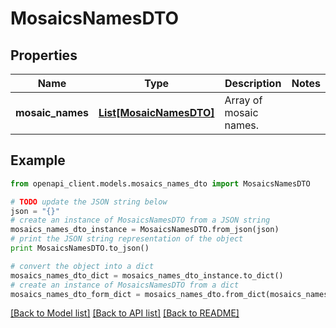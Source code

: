 # MosaicsNamesDTO


## Properties

Name | Type | Description | Notes
------------ | ------------- | ------------- | -------------
**mosaic_names** | [**List[MosaicNamesDTO]**](MosaicNamesDTO.md) | Array of mosaic names. | 

## Example

```python
from openapi_client.models.mosaics_names_dto import MosaicsNamesDTO

# TODO update the JSON string below
json = "{}"
# create an instance of MosaicsNamesDTO from a JSON string
mosaics_names_dto_instance = MosaicsNamesDTO.from_json(json)
# print the JSON string representation of the object
print MosaicsNamesDTO.to_json()

# convert the object into a dict
mosaics_names_dto_dict = mosaics_names_dto_instance.to_dict()
# create an instance of MosaicsNamesDTO from a dict
mosaics_names_dto_form_dict = mosaics_names_dto.from_dict(mosaics_names_dto_dict)
```
[[Back to Model list]](../README.md#documentation-for-models) [[Back to API list]](../README.md#documentation-for-api-endpoints) [[Back to README]](../README.md)


